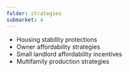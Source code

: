 ```yaml
---
folder: strategies
submarket: 4
---
```


- Housing stability protections
- Owner affordability strategies
- Small landlord affordability incentives
- Multifamily production strategies
